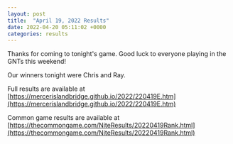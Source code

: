 ```yaml
---
layout: post
title:  "April 19, 2022 Results"
date: 2022-04-20 05:11:02 +0000
categories: results
---
```

Thanks for coming to tonight's game. Good luck to everyone playing in the GNTs this weekend!

Our winners tonight were Chris and Ray.

Full results are available at [https://mercerislandbridge.github.io/2022/220419E.htm](https://mercerislandbridge.github.io/2022/220419E.htm)

Common game results are available at [https://thecommongame.com/NiteResults/20220419Rank.html](https://thecommongame.com/NiteResults/20220419Rank.html)
